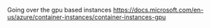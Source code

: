 Going over the gpu based instances
https://docs.microsoft.com/en-us/azure/container-instances/container-instances-gpu